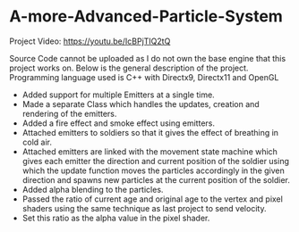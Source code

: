 # A-more-Advanced-Particle-System

Project Video:
https://youtu.be/IcBPjTIQ2tQ

Source Code cannot be uploaded as I do not own the base engine that this project works on. Below is the general description of the project. Programming language used is C++ with Directx9, Directx11 and OpenGL

* Added support for multiple Emitters at a single time.
* Made a separate Class which handles the updates, creation and rendering of the emitters.
* Added a fire effect and smoke effect using emitters.
* Attached emitters to soldiers so that it gives the effect of breathing in cold air.
* Attached emitters are linked with the movement state machine which gives each emitter the direction and current position of the soldier using which the update function moves the particles accordingly in the given direction and spawns new particles at the current position of the soldier.
* Added alpha blending to the particles.
* Passed the ratio of current age and original age to the vertex and pixel shaders using the same technique as last project to send velocity.
* Set this ratio as the alpha value in the pixel shader.
